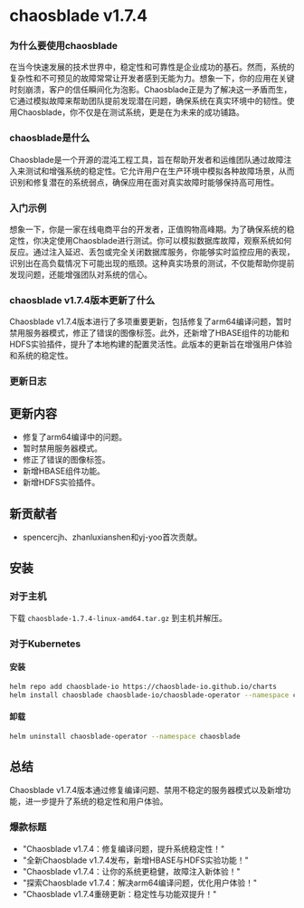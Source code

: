 # chaosblade v1.7.4
### 为什么要使用chaosblade

在当今快速发展的技术世界中，稳定性和可靠性是企业成功的基石。然而，系统的复杂性和不可预见的故障常常让开发者感到无能为力。想象一下，你的应用在关键时刻崩溃，客户的信任瞬间化为泡影。Chaosblade正是为了解决这一矛盾而生，它通过模拟故障来帮助团队提前发现潜在问题，确保系统在真实环境中的韧性。使用Chaosblade，你不仅是在测试系统，更是在为未来的成功铺路。

### chaosblade是什么

Chaosblade是一个开源的混沌工程工具，旨在帮助开发者和运维团队通过故障注入来测试和增强系统的稳定性。它允许用户在生产环境中模拟各种故障场景，从而识别和修复潜在的系统弱点，确保应用在面对真实故障时能够保持高可用性。

### 入门示例

想象一下，你是一家在线电商平台的开发者，正值购物高峰期。为了确保系统的稳定性，你决定使用Chaosblade进行测试。你可以模拟数据库故障，观察系统如何反应。通过注入延迟、丢包或完全关闭数据库服务，你能够实时监控应用的表现，识别出在高负载情况下可能出现的瓶颈。这种真实场景的测试，不仅能帮助你提前发现问题，还能增强团队对系统的信心。

### chaosblade v1.7.4版本更新了什么

Chaosblade v1.7.4版本进行了多项重要更新，包括修复了arm64编译问题，暂时禁用服务器模式，修正了错误的图像标签。此外，还新增了HBASE组件的功能和HDFS实验插件，提升了本地构建的配置灵活性。此版本的更新旨在增强用户体验和系统的稳定性。

### 更新日志

## 更新内容
- 修复了arm64编译中的问题。
- 暂时禁用服务器模式。
- 修正了错误的图像标签。
- 新增HBASE组件功能。
- 新增HDFS实验插件。

## 新贡献者
- spencercjh、zhanluxianshen和yj-yoo首次贡献。

## 安装
### 对于主机
下载 `chaosblade-1.7.4-linux-amd64.tar.gz` 到主机并解压。

### 对于Kubernetes
#### 安装
```bash
helm repo add chaosblade-io https://chaosblade-io.github.io/charts
helm install chaosblade chaosblade-io/chaosblade-operator --namespace chaosblade
```

#### 卸载
```bash
helm uninstall chaosblade-operator --namespace chaosblade
```

## 总结
Chaosblade v1.7.4版本通过修复编译问题、禁用不稳定的服务器模式以及新增功能，进一步提升了系统的稳定性和用户体验。

### 爆款标题
- "Chaosblade v1.7.4：修复编译问题，提升系统稳定性！"
- "全新Chaosblade v1.7.4发布，新增HBASE与HDFS实验功能！"
- "Chaosblade v1.7.4：让你的系统更稳健，故障注入新体验！"
- "探索Chaosblade v1.7.4：解决arm64编译问题，优化用户体验！"
- "Chaosblade v1.7.4重磅更新：稳定性与功能双提升！"